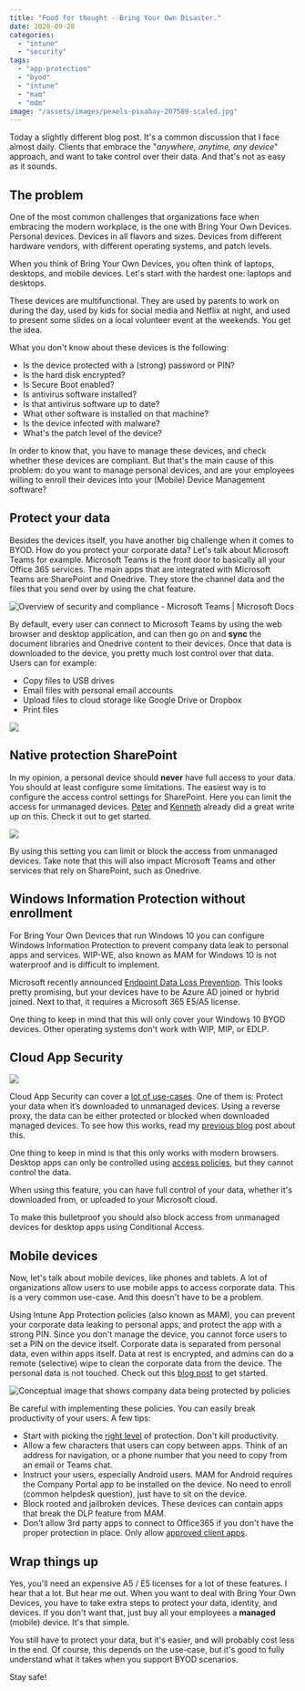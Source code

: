 ```yaml
---
title: "Food for thought - Bring Your Own Disaster."
date: 2020-09-28
categories: 
  - "intune"
  - "security"
tags: 
  - "app-protection"
  - "byod"
  - "intune"
  - "mam"
  - "mdm"
image: "/assets/images/pexels-pixabay-207589-scaled.jpg"
---
```


Today a slightly different blog post. It's a common discussion that I face almost daily. Clients that embrace the "_anywhere, anytime, any device_" approach, and want to take control over their data. And that's not as easy as it sounds.

## The problem

One of the most common challenges that organizations face when embracing the modern workplace, is the one with Bring Your Own Devices. Personal devices. Devices in all flavors and sizes. Devices from different hardware vendors, with different operating systems, and patch levels.

When you think of Bring Your Own Devices, you often think of laptops, desktops, and mobile devices. Let's start with the hardest one: laptops and desktops.

These devices are multifunctional. They are used by parents to work on during the day, used by kids for social media and Netflix at night, and used to present some slides on a local volunteer event at the weekends. You get the idea.

What you don't know about these devices is the following:

- Is the device protected with a (strong) password or PIN?
- Is the hard disk encrypted?
- Is Secure Boot enabled?
- Is antivirus software installed?
- Is that antivirus software up to date?
- What other software is installed on that machine?
- Is the device infected with malware?
- What's the patch level of the device?

In order to know that, you have to manage these devices, and check whether these devices are compliant. But that's the main cause of this problem: do you want to manage personal devices, and are your employees willing to enroll their devices into your (Mobile) Device Management software?

## Protect your data

Besides the devices itself, you have another big challenge when it comes to BYOD. How do you protect your corporate data? Let's talk about Microsoft Teams for example. Microsoft Teams is the front door to basically all your Office 365 services. The main apps that are integrated with Microsoft Teams are SharePoint and Onedrive. They store the channel data and the files that you send over by using the chat feature.

![Overview of security and compliance - Microsoft Teams | Microsoft Docs](/assets/images/overview_of_security_and_compliance_in_microsoft_teams_image1.png)

By default, every user can connect to Microsoft Teams by using the web browser and desktop application, and can then go on and **sync** the document libraries and Onedrive content to their devices. Once that data is downloaded to the device, you pretty much lost control over that data. Users can for example:

- Copy files to USB drives
- Email files with personal email accounts
- Upload files to cloud storage like Google Drive or Dropbox
- Print files

![](/assets/images/image-26.png)

## Native protection SharePoint

In my opinion, a personal device should **never** have full access to your data. You should at least configure some limitations. The easiest way is to configure the access control settings for SharePoint. Here you can limit the access for unmanaged devices. [Peter](https://www.petervanderwoude.nl/post/accessing-sharepoint-and-onedrive-content-on-unmanaged-devices/) and [Kenneth](https://www.vansurksum.com/2020/06/26/limit-access-to-outlook-web-access-and-sharepoint-online-and-onedrive-using-conditional-access-app-enforced-restrictions/) already did a great write up on this. Check it out to get started.

![](/assets/images/image-24.png)

By using this setting you can limit or block the access from unmanaged devices. Take note that this will also impact Microsoft Teams and other services that rely on SharePoint, such as Onedrive.

## Windows Information Protection without enrollment

For Bring Your Own Devices that run Windows 10 you can configure Windows Information Protection to prevent company data leak to personal apps and services. WIP-WE, also known as MAM for Windows 10 is not waterproof and is difficult to implement.

Microsoft recently announced [Endpoint Data Loss Prevention](https://techcommunity.microsoft.com/t5/microsoft-security-and/announcing-public-preview-of-microsoft-endpoint-data-loss/ba-p/1534085). This looks pretty promising, but your devices have to be Azure AD joined or hybrid joined. Next to that, it requires a Microsoft 365 E5/A5 license.

One thing to keep in mind that this will only cover your Windows 10 BYOD devices. Other operating systems don't work with WIP, MIP, or EDLP.

## Cloud App Security

![](/assets/images/image-25-787x1024.png)

Cloud App Security can cover a [lot of use-cases](https://query.prod.cms.rt.microsoft.com/cms/api/am/binary/RE3nibJ). One of them is: Protect your data when it’s downloaded to unmanaged devices. Using a reverse proxy, the data can be either protected or blocked when downloaded managed devices. To see how this works, read my [previous blog](https://janbakker.tech/control-access-from-unmanaged-devices-with-cloud-app-security/) post about this.

One thing to keep in mind is that this only works with modern browsers. Desktop apps can only be controlled using [access policies](https://janbakker.tech/block-outdated-operating-systems-with-cloud-app-security/), but they cannot control the data.

When using this feature, you can have full control of your data, whether it's downloaded from, or uploaded to your Microsoft cloud.

To make this bulletproof you should also block access from unmanaged devices for desktop apps using Conditional Access.

## Mobile devices

Now, let's talk about mobile devices, like phones and tablets. A lot of organizations allow users to use mobile apps to access corporate data. This is a very common use-case. And this doesn't have to be a problem.

Using Intune App Protection policies (also known as MAM), you can prevent your corporate data leaking to personal apps, and protect the app with a strong PIN. Since you don't manage the device, you cannot force users to set a PIN on the device itself. Corporate data is separated from personal data, even within apps itself. Data at rest is encrypted, and admins can do a remote (selective) wipe to clean the corporate data from the device. The personal data is not touched. Check out this [blog post](https://www.inthecloud247.com/force-outlook-on-ios-and-android/) to get started.

![Conceptual image that shows company data being protected by policies](/assets/images/apps-with-protection-policies.png)

Be careful with implementing these policies. You can easily break productivity of your users. A few tips:

- Start with picking the [right level](https://docs.microsoft.com/en-us/mem/intune/apps/app-protection-framework#level-1-enterprise-basic-data-protection) of protection. Don't kill productivity.
- Allow a few characters that users can copy between apps. Think of an address for navigation, or a phone number that you need to copy from an email or Teams chat.
- Instruct your users, especially Android users. MAM for Android requires the Company Portal app to be installed on the device. No need to enroll (common helpdesk question), just have to sit on the device.
- Block rooted and jailbroken devices. These devices can contain apps that break the DLP feature from MAM.
- Don't allow 3rd party apps to connect to Office365 if you don't have the proper protection in place. Only allow [approved client apps](https://docs.microsoft.com/en-us/azure/active-directory/conditional-access/concept-conditional-access-grant#require-approved-client-app).

## Wrap things up

Yes, you'll need an expensive A5 / E5 licenses for a lot of these features. I hear that a lot. But hear me out. When you want to deal with Bring Your Own Devices, you have to take extra steps to protect your data, identity, and devices. If you don't want that, just buy all your employees a **managed** (mobile) device. It's that simple.

You still have to protect your data, but it's easier, and will probably cost less in the end. Of course, this depends on the use-case, but it's good to fully understand what it takes when you support BYOD scenarios.

Stay safe!
